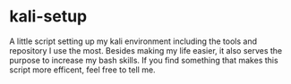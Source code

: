 # kali-setup
A little script setting up my kali environment including the tools and repository I use the most. 
Besides making my life easier, it also serves the purpose to increase my bash skills. If you find something that makes this script more efficent, feel free to tell me.
